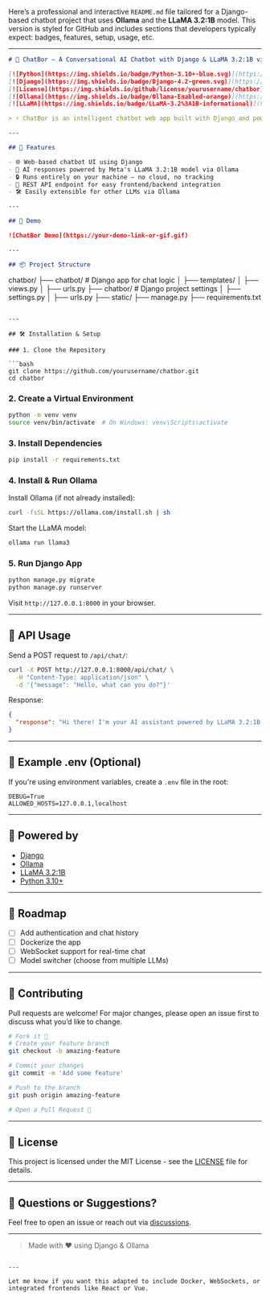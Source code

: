 Here’s a professional and interactive `README.md` file tailored for a Django-based chatbot project that uses **Ollama** and the **LLaMA 3.2:1B** model. This version is styled for GitHub and includes sections that developers typically expect: badges, features, setup, usage, etc.

---

```markdown
# 🧠 ChatBor – A Conversational AI Chatbot with Django & LLaMA 3.2:1B via Ollama

[![Python](https://img.shields.io/badge/Python-3.10+-blue.svg)](https://www.python.org/)
[![Django](https://img.shields.io/badge/Django-4.2-green.svg)](https://www.djangoproject.com/)
[![License](https://img.shields.io/github/license/yourusername/chatbor)](LICENSE)
[![Ollama](https://img.shields.io/badge/Ollama-Enabled-orange)](https://ollama.com)
[![LLaMA](https://img.shields.io/badge/LLaMA-3.2%3A1B-informational)](https://ollama.com/library)

> ⚡ ChatBor is an intelligent chatbot web app built with Django and powered by the LLaMA 3.2:1B model served locally using [Ollama](https://ollama.com). Perfect for private, secure, and local AI interactions.

---

## 🚀 Features

- 🌐 Web-based chatbot UI using Django
- 🧠 AI responses powered by Meta's LLaMA 3.2:1B model via Ollama
- 🔒 Runs entirely on your machine — no cloud, no tracking
- 📡 REST API endpoint for easy frontend/backend integration
- 🛠️ Easily extensible for other LLMs via Ollama

---

## 📸 Demo

![ChatBor Demo](https://your-demo-link-or-gif.gif)

---

## 📦 Project Structure

```

chatbor/
├── chatbot/            # Django app for chat logic
│   ├── templates/
│   ├── views.py
│   ├── urls.py
├── chatbor/            # Django project settings
│   ├── settings.py
│   ├── urls.py
├── static/
├── manage.py
├── requirements.txt

````

---

## 🛠️ Installation & Setup

### 1. Clone the Repository

```bash
git clone https://github.com/yourusername/chatbor.git
cd chatbor
````

### 2. Create a Virtual Environment

```bash
python -m venv venv
source venv/bin/activate  # On Windows: venv\Scripts\activate
```

### 3. Install Dependencies

```bash
pip install -r requirements.txt
```

### 4. Install & Run Ollama

Install Ollama (if not already installed):

```bash
curl -fsSL https://ollama.com/install.sh | sh
```

Start the LLaMA model:

```bash
ollama run llama3
```

### 5. Run Django App

```bash
python manage.py migrate
python manage.py runserver
```

Visit `http://127.0.0.1:8000` in your browser.

---

## 📡 API Usage

Send a POST request to `/api/chat/`:

```bash
curl -X POST http://127.0.0.1:8000/api/chat/ \
  -H "Content-Type: application/json" \
  -d '{"message": "Hello, what can you do?"}'
```

Response:

```json
{
  "response": "Hi there! I'm your AI assistant powered by LLaMA 3.2:1B."
}
```

---

## 🧪 Example .env (Optional)

If you're using environment variables, create a `.env` file in the root:

```env
DEBUG=True
ALLOWED_HOSTS=127.0.0.1,localhost
```

---

## 🧠 Powered by

* [Django](https://www.djangoproject.com/)
* [Ollama](https://ollama.com)
* [LLaMA 3.2:1B](https://ollama.com/library/llama3)
* [Python 3.10+](https://www.python.org/)

---

## 📌 Roadmap

* [ ] Add authentication and chat history
* [ ] Dockerize the app
* [ ] WebSocket support for real-time chat
* [ ] Model switcher (choose from multiple LLMs)

---

## 🤝 Contributing

Pull requests are welcome! For major changes, please open an issue first to discuss what you’d like to change.

```bash
# Fork it 🍴
# Create your feature branch
git checkout -b amazing-feature

# Commit your changes
git commit -m 'Add some feature'

# Push to the branch
git push origin amazing-feature

# Open a Pull Request 🚀
```

---

## 📄 License

This project is licensed under the MIT License - see the [LICENSE](LICENSE) file for details.

---

## 💬 Questions or Suggestions?

Feel free to open an issue or reach out via [discussions](https://github.com/yourusername/chatbor/discussions).

---

> Made with ❤️ using Django & Ollama

```

---

Let me know if you want this adapted to include Docker, WebSockets, or integrated frontends like React or Vue.
```
